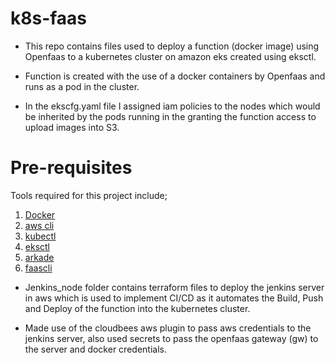 # k8s-faas
* This repo contains files used to deploy a function (docker image) using Openfaas to a kubernetes cluster on amazon eks created using eksctl.

* Function is created with the use of a docker containers by Openfaas and runs as a pod in the cluster.

* In the ekscfg.yaml file I assigned iam policies to the nodes which would be inherited by the pods running in the granting the function access to upload images into S3.


# Pre-requisites
Tools required for this project include;
1. [Docker](https://docs.docker.com/get-docker/)
2. [aws cli](https://docs.aws.amazon.com/cli/latest/userguide/getting-started-install.html)
3. [kubectl](https://kubernetes.io/docs/tasks/tools/)
4. [eksctl](https://eksctl.io/introduction/?h=install#installation) 
5. [arkade](https://github.com/alexellis/arkade)
6. [faascli](https://docs.openfaas.com/cli/install/)


* Jenkins_node folder contains terraform files to deploy the jenkins server in aws which is used to implement CI/CD as it automates the Build, Push and Deploy of the function into the kubernetes cluster.

* Made use of the cloudbees aws plugin to pass aws credentials to the jenkins server, also used secrets to pass the openfaas gateway (gw) to the server and docker credentials.